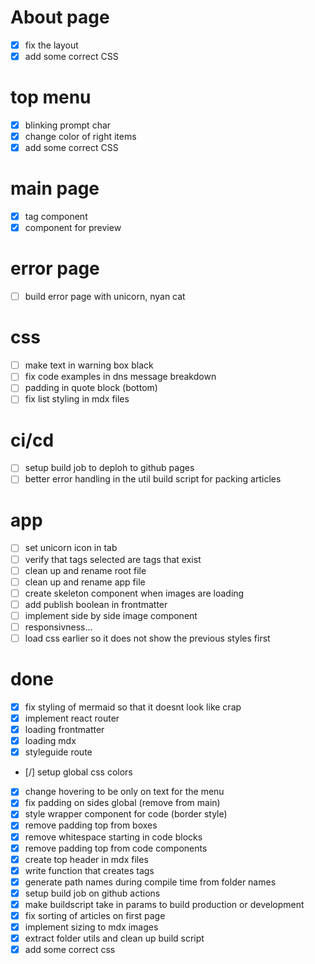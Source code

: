 # About page
- [x] fix the layout
- [x] add some correct CSS

# top menu
- [x] blinking prompt char
- [x] change color of right items
- [x] add some correct CSS

# main page
- [x] tag component
- [x] component for preview

# error page
- [ ] build error page with unicorn, nyan cat

# css
- [ ] make text in warning box black
- [ ] fix code examples in dns message breakdown
- [ ] padding in quote block (bottom)
- [ ] fix list styling in mdx files

# ci/cd
- [ ] setup build job to deploh to github pages
- [ ] better error handling in the util build script for packing articles

# app
- [ ] set unicorn icon in tab
- [ ] verify that tags selected are tags that exist
- [ ] clean up and rename root file
- [ ] clean up and rename app file
- [ ] create skeleton component when images are loading
- [ ] add publish boolean in frontmatter
- [ ] implement side by side image component
- [ ] responsivness...
- [ ] load css earlier so it does not show the previous styles first

# done
- [x] fix styling of mermaid so that it doesnt look like crap
- [x] implement react router
- [x] loading frontmatter
- [x] loading mdx
- [x] styleguide route
- [/] setup global css colors
- [x] change hovering to be only on text for the menu
- [x] fix padding on sides global (remove from main)
- [x] style wrapper component for code (border style)
- [x] remove padding top from boxes
- [x] remove whitespace starting in code blocks
- [x] remove padding top from code components
- [x] create top header in mdx files
- [x] write function that creates tags
- [x] generate path names during compile time from folder names
- [x] setup build job on github actions
- [x] make buildscript take in params to build production or development
- [x] fix sorting of articles on first page
- [x] implement sizing to mdx images
- [x] extract folder utils and clean up build script
- [x] add some correct css